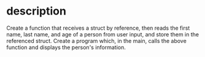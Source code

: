 # description
Create a function that receives a struct by reference, then reads the first name, last name, and age of a person from user input, and store them in the referenced struct.
Create a program which, in the main, calls the above function and displays the person's information.
